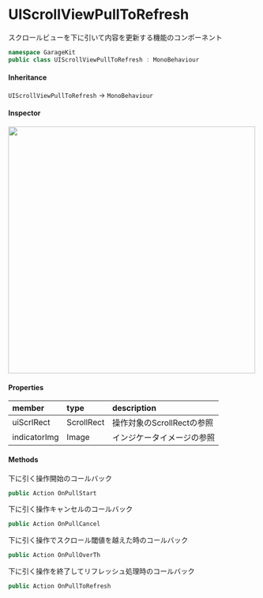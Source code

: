 # UIScrollViewPullToRefresh

スクロールビューを下に引いて内容を更新する機能のコンポーネント

```csharp
namespace GarageKit
public class UIScrollViewPullToRefresh : MonoBehaviour
```

#### Inheritance

`UIScrollViewPullToRefresh` -> `MonoBehaviour`

#### Inspector

<img src="~/image/script_reference/uiscrollviewpulltorefresh_inspector.png" width="500px"/>

#### Properties

|member|type|description|
|:--|:--|:--|
|uiScrlRect|ScrollRect|操作対象のScrollRectの参照|
|indicatorImg|Image|インジケータイメージの参照|

#### Methods

下に引く操作開始のコールバック
```csharp
public Action OnPullStart
```

下に引く操作キャンセルのコールバック
```csharp
public Action OnPullCancel
```

下に引く操作でスクロール閾値を越えた時のコールバック
```csharp
public Action OnPullOverTh
```

下に引く操作を終了してリフレッシュ処理時のコールバック
```csharp
public Action OnPullToRefresh
```
